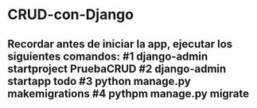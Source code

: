 # CRUD-con-Django
Recordar antes de iniciar la app, ejecutar los siguientes comandos:
#1 django-admin startproject PruebaCRUD
#2 django-admin startapp todo
#3 python manage.py makemigrations
#4 pythpm manage.py migrate
---------------------

